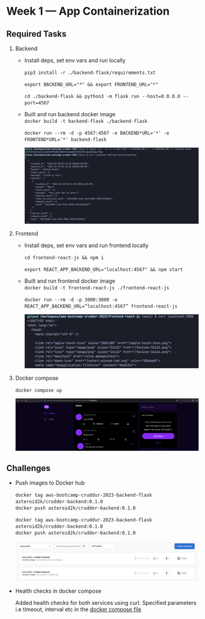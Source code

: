 # Week 1 — App Containerization

## Required Tasks

1. Backend

   - Install deps, set env vars and run locally

     `pip3 install -r ./backend-flask/requirements.txt`

     `export BACKEND_URL="*" && export FRONTEND_URL="*"`

     `cd ./backend-flask && python3 -m flask run --host=0.0.0.0 --port=4567`

   - Built and run backend docker image  
     `docker build -t backend-flask ./backend-flask`

     `docker run --rm -d -p 4567:4567 -e BACKEND*URL='*' -e FRONTEND*URL='*' backend-flask`

     ![architectural diagram](assets/week1/local_backend.png)

2. Frontend

   - Install deps, set env vars and run frontend locally

     `cd frontend-react-js && npm i`

     `export REACT_APP_BACKEND_URL="localhost:4567" && npm start`

   - Built and run frontend docker image  
     `docker build -t frontend-react-js ./frontend-react-js`

     `docker run --rm -d -p 3000:3000 -e REACT_APP_BACKEND_URL=“localhost:4567” frontend-react-js`

     ![architectural diagram](assets/week1/local_frontend.png)

3. Docker compose

   `docker compose up`

   ![architectural diagram](assets/week1/exposed_stack.png)

## Challenges

- Push images to Docker hub

  `docker tag aws-bootcamp-cruddur-2023-backend-flask asteroid2k/crudder-backend:0.1.0`  
  `docker push asteroid2k/crudder-backend:0.1.0`

  `docker tag aws-bootcamp-cruddur-2023-backend-flask asteroid2k/crudder-backend:0.1.0`  
  `docker push asteroid2k/crudder-backend:0.1.0`

  ![architectural diagram](assets/week1/dockerhub_images.png)

- Health checks in docker compose

  Added health checks for both services using curl. Specified parameters i.e timeout, interval etc in the [docker compose file](/docker-compose.yml)
